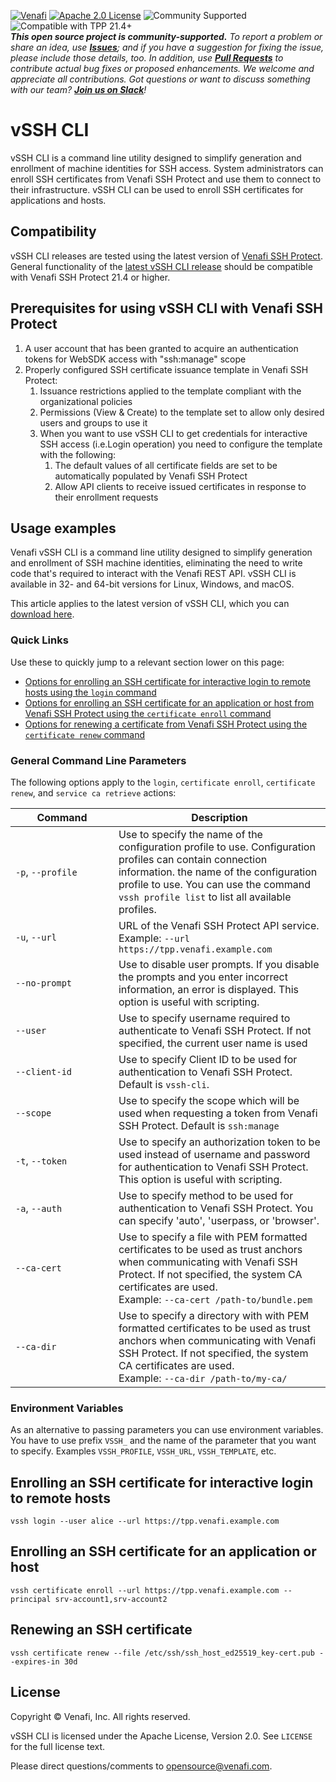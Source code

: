 [![Venafi](https://github.com/Venafi/vcert/raw/master/.github/images/Venafi_logo.png)](https://www.venafi.com/)
[![Apache 2.0 License](https://img.shields.io/badge/License-Apache%202.0-blue.svg)](https://opensource.org/licenses/Apache-2.0)
![Community Supported](https://img.shields.io/badge/Support%20Level-Community-brightgreen)
![Compatible with TPP 21.4+](https://img.shields.io/badge/Compatibility-TPP%2021.4+-f9a90c)  
_**This open source project is community-supported.** To report a problem or share an idea, use
**[Issues](../../issues)**; and if you have a suggestion for fixing the issue, please include those details, too.
In addition, use **[Pull Requests](../../pulls)** to contribute actual bug fixes or proposed enhancements.
We welcome and appreciate all contributions. Got questions or want to discuss something with our team?
**[Join us on Slack](https://join.slack.com/t/venafi-integrations/shared_invite/zt-i8fwc379-kDJlmzU8OiIQOJFSwiA~dg)**!_

# vSSH CLI

vSSH CLI is a command line utility designed to simplify generation and enrollment of machine identities for SSH access. System administrators can enroll SSH certificates from Venafi SSH Protect and use them to connect to their infrastructure. vSSH CLI can be used to enroll SSH certificates for applications and hosts.

## Compatibility
vSSH CLI releases are tested using the latest version of [Venafi SSH Protect](https://www.venafi.com/platform/ssh-protect).  General functionality of the
[latest vSSH CLI release](../../releases/latest) should be compatible with Venafi SSH Protect 21.4 or higher.

## Prerequisites for using vSSH CLI with Venafi SSH Protect

1. A user account that has been granted to acquire an authentication tokens for WebSDK access with "ssh:manage" scope
2. Properly configured SSH certificate issuance template in Venafi SSH Protect:
    1. Issuance restrictions applied to the template compliant with the organizational policies
    2. Permissions (View & Create) to the template set to allow only desired users and groups to use it
    3. When you want to use vSSH CLI to get credentials for interactive SSH access (i.e.Login operation) you need to configure the template with the following:
        1. The default values of all certificate fields are set to be automatically populated by Venafi SSH Protect
        2. Allow API clients to receive issued certificates in response to their enrollment requests


## Usage examples

Venafi vSSH CLI is a command line utility designed to simplify generation and enrollment of SSH machine identities, eliminating the need to write code that's required to interact with the Venafi REST API. vSSH CLI is available in 32- and 64-bit versions for Linux, Windows, and macOS.

This article applies to the latest version of vSSH CLI, which you can [download here](../../releases/latest).

### Quick Links

Use these to quickly jump to a relevant section lower on this page:

- [Options for enrolling an SSH certificate for interactive login to remote hosts using the `login` command](#enrolling-an-ssh-certificate-for-interactive-login-to-remote-hosts)
- [Options for enrolling an SSH certificate for an application or host from Venafi SSH Protect using the `certificate enroll` command](#enrolling-an-ssh-certificate-for-an-application-or-host)
- [Options for renewing a certificate from Venafi SSH Protect using the `certificate renew` command](#renewing-an-ssh-certificate)


### General Command Line Parameters

The following options apply to the `login`, `certificate enroll`, `certificate renew`, and `service ca retrieve` actions:

| &nbsp;&nbsp;&nbsp;&nbsp;&nbsp;&nbsp;&nbsp;&nbsp;Command&nbsp;&nbsp;&nbsp;&nbsp;&nbsp;&nbsp;&nbsp;&nbsp; | Description                                                  |
| ------------------- | ------------------------------------------------------------ |
| `-p`, `--profile`   | Use to specify the name of the configuration profile to use. Configuration profiles can contain connection information. the name of the configuration profile to use. You can use the command `vssh profile list` to list all available profiles.|
| `-u`, `--url`       | URL of the Venafi SSH Protect API service.<br/>Example: `--url https://tpp.venafi.example.com ` |
| `--no-prompt`       | Use to disable user prompts. If you disable the prompts and you enter incorrect information, an error is displayed.  This option is useful with scripting. |
| `--user`            | Use to specify username required to authenticate to Venafi SSH Protect. If not specified, the current user name is used |
| `--client-id`       | Use to specify Client ID to be used for authentication to Venafi SSH Protect. Default is `vssh-cli`. |
| `--scope`           | Use to specify the scope which will be used when requesting a token from Venafi SSH Protect. Default is `ssh:manage` |
| `-t`, `--token`     | Use to specify an authorization token to be used instead of username and password for authentication to Venafi SSH Protect. This option is useful with scripting. |
| `-a`, `--auth`        |  Use to specify method to be used for authentication to Venafi SSH Protect. You can specify 'auto', 'userpass, or 'browser'. |
| `--ca-cert`    | Use to specify a file with PEM formatted certificates to be used as trust anchors when communicating with Venafi SSH Protect. If not specified, the system CA certificates are used.<br/>Example: `--ca-cert /path-to/bundle.pem` |
| `--ca-dir`    | Use to specify a directory with with PEM formatted certificates to be used as trust anchors when communicating with Venafi SSH Protect. If not specified, the system CA certificates are used.<br/>Example: `--ca-dir /path-to/my-ca/` |

### Environment Variables

As an alternative to passing parameters you can use environment variables. You have to use prefix `VSSH_` and the name of the parameter that you want to specify. Examples `VSSH_PROFILE`, `VSSH_URL`, `VSSH_TEMPLATE`, etc.

## Enrolling an SSH certificate for interactive login to remote hosts
```
vssh login --user alice --url https://tpp.venafi.example.com
```

## Enrolling an SSH certificate for an application or host
```
vssh certificate enroll --url https://tpp.venafi.example.com --principal srv-account1,srv-account2
```
## Renewing an SSH certificate
```
vssh certificate renew --file /etc/ssh/ssh_host_ed25519_key-cert.pub --expires-in 30d
```

## License

Copyright &copy; Venafi, Inc. All rights reserved.

vSSH CLI is licensed under the Apache License, Version 2.0. See `LICENSE` for the full license text.

Please direct questions/comments to opensource@venafi.com.